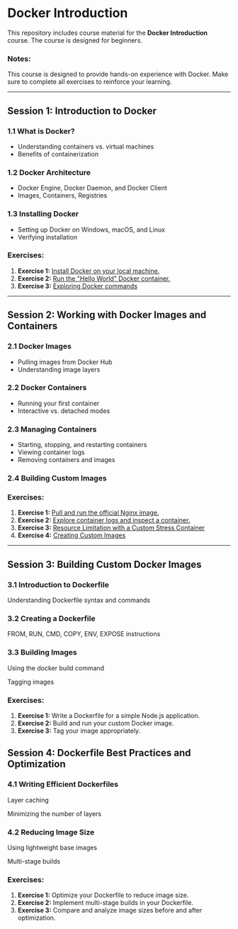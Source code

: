 # Docker Introduction

This repository includes course material for the **Docker Introduction** course. The course is designed for beginners. 

### **Notes:**
This course is designed to provide hands-on experience with Docker. Make sure to complete all exercises to reinforce your learning.


---

## **Session 1: Introduction to Docker**

### **1.1 What is Docker?**
- Understanding containers vs. virtual machines
- Benefits of containerization

### **1.2 Docker Architecture**
- Docker Engine, Docker Daemon, and Docker Client
- Images, Containers, Registries

### **1.3 Installing Docker**
- Setting up Docker on Windows, macOS, and Linux
- Verifying installation

### **Exercises:**
1. **Exercise 1:** [Install Docker on your local machine.](./Session%201/Session1_Excercise1.md) 
2. **Exercise 2:** [Run the "Hello World" Docker container.](./Session%201/Session1_Excercise2.md)  
3. **Exercise 3:** [Exploring Docker commands](./Session%201/Session1_Excercise3.md)  

---

## **Session 2: Working with Docker Images and Containers**

### **2.1 Docker Images**
- Pulling images from Docker Hub
- Understanding image layers

### **2.2 Docker Containers**
- Running your first container
- Interactive vs. detached modes

### **2.3 Managing Containers**
- Starting, stopping, and restarting containers
- Viewing container logs
- Removing containers and images

### **2.4 Building Custom Images**

### **Exercises:**
1. **Exercise 1:** [Pull and run the official Nginx image.](./Session%202/Session2_Excercise1.md)  
2. **Exercise 2:** [Explore container logs and inspect a container.](./Session%202//Session2_Excercise2.md)  
3. **Exercise 3:** [Resource Limitation with a Custom Stress Container](./Session2_Excercise3.md)  
4. **Exercise 4:** [Creating Custom Images](./Session%202//Session2_Excercise4.md)

---

## Session 3: Building Custom Docker Images

### **3.1 Introduction to Dockerfile**

Understanding Dockerfile syntax and commands

### **3.2 Creating a Dockerfile**

FROM, RUN, CMD, COPY, ENV, EXPOSE instructions

### **3.3 Building Images**

Using the docker build command

Tagging images

### Exercises:

1. **Exercise 1:** Write a Dockerfile for a simple Node.js application.
2. **Exercise 2:** Build and run your custom Docker image.
3. **Exercise 3:** Tag your image appropriately.


## Session 4: Dockerfile Best Practices and Optimization
### **4.1 Writing Efficient Dockerfiles**

Layer caching

Minimizing the number of layers

### **4.2 Reducing Image Size**

Using lightweight base images

Multi-stage builds

### Exercises:

1. **Exercise 1:** Optimize your Dockerfile to reduce image size.
2. **Exercise 2:** Implement multi-stage builds in your Dockerfile.
3. **Exercise 3:** Compare and analyze image sizes before and after optimization.